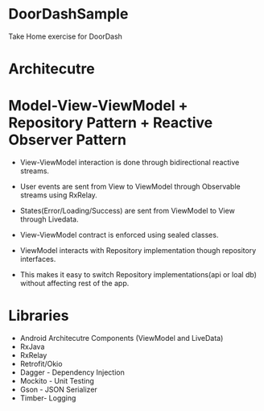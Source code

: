 # DoorDashSample
Take Home exercise for DoorDash

# Architecutre 
# Model-View-ViewModel + Repository Pattern + Reactive Observer Pattern

- View-ViewModel interaction is done through bidirectional reactive streams.
- User events are sent from View to ViewModel through Observable streams using RxRelay.
- States(Error/Loading/Success) are sent from ViewModel to View through Livedata.

- View-ViewModel contract is enforced using sealed classes. 
- ViewModel interacts with Repository implementation though repository interfaces. 
- This makes it easy to switch Repository implementations(api or loal db) without affecting rest of the app.

# Libraries 
- Android Architecutre Components (ViewModel and LiveData)
- RxJava
- RxRelay
- Retrofit/Okio
- Dagger - Dependency Injection
- Mockito - Unit Testing
- Gson - JSON Serializer
- Timber- Logging




